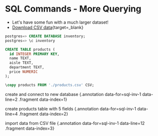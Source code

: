 # SQL Commands - More Querying

* Let's have some fun with a much larger dataset!
* [Download CSV data](https://raw.githubusercontent.com/Thinkful-Ed/node-postgres-resources/master/products.csv){target=_blank}

<div class='row'>
<div class='cell-4'>

```sql {#sql-inv-1}
postgres=> CREATE DATABASE inventory;
postgres=> \c inventory

CREATE TABLE products (
  id INTEGER PRIMARY KEY,
  name TEXT,
  aisle TEXT,
  department TEXT,
  price NUMERIC
);

\copy products FROM './products.csv' CSV;
```

</div>
<div class='cell-2 smallest'>

create and connect to new database {.annotation data-for=sql-inv-1 data-line=2 .fragment data-index=1}

create products table with 5 fields {.annotation data-for=sql-inv-1 data-line=4 .fragment data-index=2}

import data from CSV file {.annotation data-for=sql-inv-1 data-line=12 .fragment data-index=3} 
</div>
</div>

